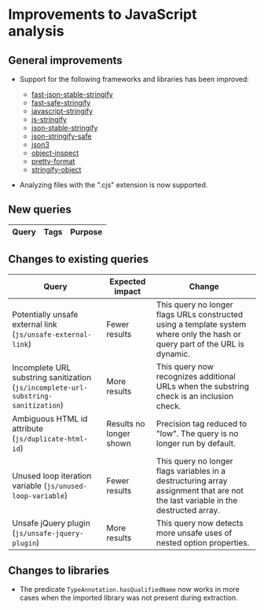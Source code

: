 # Improvements to JavaScript analysis

## General improvements

* Support for the following frameworks and libraries has been improved:
  - [fast-json-stable-stringify](https://www.npmjs.com/package/fast-json-stable-stringify)
  - [fast-safe-stringify](https://www.npmjs.com/package/fast-safe-stringify)
  - [javascript-stringify](https://www.npmjs.com/package/javascript-stringify)
  - [js-stringify](https://www.npmjs.com/package/js-stringify)
  - [json-stable-stringify](https://www.npmjs.com/package/json-stable-stringify)
  - [json-stringify-safe](https://www.npmjs.com/package/json-stringify-safe)
  - [json3](https://www.npmjs.com/package/json3)
  - [object-inspect](https://www.npmjs.com/package/object-inspect)
  - [pretty-format](https://www.npmjs.com/package/pretty-format)
  - [stringify-object](https://www.npmjs.com/package/stringify-object)

* Analyzing files with the ".cjs" extension is now supported.

## New queries

| **Query**                                                                       | **Tags**                                                          | **Purpose**                                                                                                                                                                            |
|---------------------------------------------------------------------------------|-------------------------------------------------------------------|----------------------------------------------------------------------------------------------------------------------------------------------------------------------------------------|


## Changes to existing queries

| **Query**                      | **Expected impact**          | **Change**                                                                |
|--------------------------------|------------------------------|---------------------------------------------------------------------------|
| Potentially unsafe external link (`js/unsafe-external-link`) | Fewer results | This query no longer flags URLs constructed using a template system where only the hash or query part of the URL is dynamic. |
| Incomplete URL substring sanitization (`js/incomplete-url-substring-sanitization`) | More results | This query now recognizes additional URLs when the substring check is an inclusion check. |
| Ambiguous HTML id attribute (`js/duplicate-html-id`) | Results no longer shown | Precision tag reduced to "low". The query is no longer run by default. |
| Unused loop iteration variable (`js/unused-loop-variable`) | Fewer results | This query no longer flags variables in a destructuring array assignment that are not the last variable in the destructed array. |
| Unsafe jQuery plugin (`js/unsafe-jquery-plugin`) | More results | This query now detects more unsafe uses of nested option properties. |


## Changes to libraries
* The predicate `TypeAnnotation.hasQualifiedName` now works in more cases when the imported library was not present during extraction.
